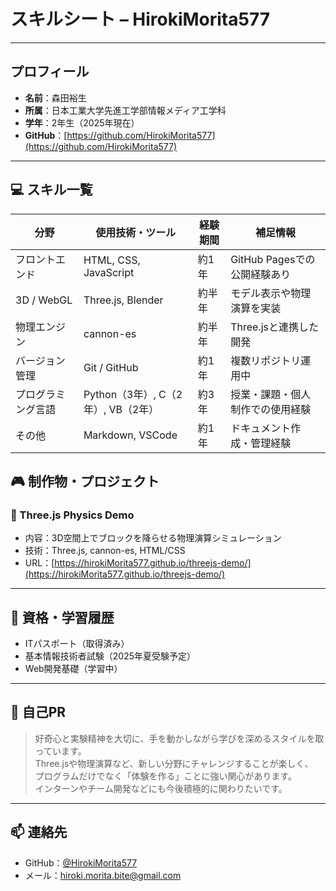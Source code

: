 # スキルシート – HirokiMorita577

---

##  プロフィール
- **名前**：森田裕生
- **所属**：日本工業大学先進工学部情報メディア工学科
- **学年**：2年生（2025年現在）
- **GitHub**：[https://github.com/HirokiMorita577](https://github.com/HirokiMorita577)

---

## 💻 スキル一覧

| 分野             | 使用技術・ツール               | 経験期間 | 補足情報                          |
|------------------|--------------------------------|----------|-----------------------------------|
| フロントエンド   | HTML, CSS, JavaScript          | 約1年     | GitHub Pagesでの公開経験あり     |
| 3D / WebGL       | Three.js, Blender              | 約半年    | モデル表示や物理演算を実装       |
| 物理エンジン     | cannon-es                      | 約半年    | Three.jsと連携した開発            |
| バージョン管理   | Git / GitHub                   | 約1年     | 複数リポジトリ運用中              |
| プログラミング言語 | Python（3年）, C（2年）, VB（2年） | 約3年     | 授業・課題・個人制作での使用経験 |
| その他           | Markdown, VSCode               | 約1年     | ドキュメント作成・管理経験        |

## 🎮 制作物・プロジェクト

### 🧱 Three.js Physics Demo
- 内容：3D空間上でブロックを降らせる物理演算シミュレーション
- 技術：Three.js, cannon-es, HTML/CSS
- URL：[https://hirokiMorita577.github.io/threejs-demo/](https://hirokiMorita577.github.io/threejs-demo/)


---

## 🧠 資格・学習履歴
- ITパスポート（取得済み）
- 基本情報技術者試験（2025年夏受験予定）
- Web開発基礎（学習中）

---

## 💬 自己PR

> 好奇心と実験精神を大切に、手を動かしながら学びを深めるスタイルを取っています。  
> Three.jsや物理演算など、新しい分野にチャレンジすることが楽しく、  
> プログラムだけでなく「体験を作る」ことに強い関心があります。  
> インターンやチーム開発などにも今後積極的に関わりたいです。

---

## 📫 連絡先
- GitHub：[@HirokiMorita577](https://github.com/HirokiMorita577)
- メール：hiroki.morita.bite@gmail.com

